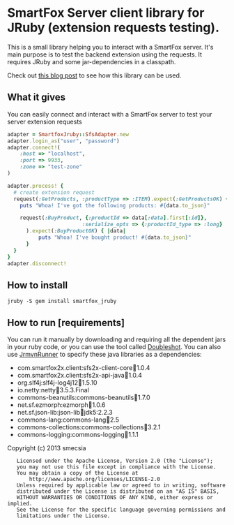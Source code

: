 # SmartFox Server client library for JRuby (extension requests testing).

This is a small library helping you to interact with a SmartFox server.
It's main purpose is to test the backend extension using the requests.
It requires JRuby and some jar-dependencies in a classpath.

Check out [this blog post](http://smecsia.me/blog/78/Smartfox+Integration+testing+with+Cucumber) 
to see how this library can be used.

## What it gives

You can easily connect and interact with a SmartFox server to test your server extension requests

```ruby
adapter = SmartfoxJruby::SfsAdapter.new
adapter.login_as("user", "password")
adapter.connect!(
    :host => "localhost",
    :port => 9933,
    :zone => "test-zone"
)

adapter.process! {
  # create extension request
  request(:GetProducts, :productType => :ITEM).expect(:GetProductsOK) { |data|
    puts "Whoa! I've got the following products: #{data.to_json}"

    request(:BuyProduct, {:productId => data[:data].first[:id]},
                        :serialize_opts => {:productId_type => :long}
      ).expect(:BuyProductOK) { |data|
          puts "Whoa! I've bought product! #{data.to_json}"
      }
  }
}
adapter.disconnect!

```

## How to install

```
jruby -S gem install smartfox_jruby
```

## How to run [requirements]

You can run it manually by downloading and requiring all the dependent jars in your ruby code, or you can use the tool
called [Doubleshot](https://github.com/sam/doubleshot). You can also use [JrmvnRunner](https://github.com/smecsia/jrmvnrunner)
to specify these java libraries as a dependencies:

* com.smartfox2x.client:sfs2x-client-core:jar:1.0.4
* com.smartfox2x.client:sfs2x-api-java:jar:1.0.4
* org.slf4j:slf4j-log4j12:jar:1.5.10
* io.netty:netty:jar:3.5.3.Final
* commons-beanutils:commons-beanutils:jar:1.7.0
* net.sf.ezmorph:ezmorph:jar:1.0.6
* net.sf.json-lib:json-lib:jar:jdk5:2.2.3
* commons-lang:commons-lang:jar:2.5
* commons-collections:commons-collections:jar:3.2.1
* commons-logging:commons-logging:jar:1.1.1

Copyright (c) 2013 smecsia

```
   Licensed under the Apache License, Version 2.0 (the "License");
   you may not use this file except in compliance with the License.
   You may obtain a copy of the License at
       http://www.apache.org/licenses/LICENSE-2.0
   Unless required by applicable law or agreed to in writing, software
   distributed under the License is distributed on an "AS IS" BASIS,
   WITHOUT WARRANTIES OR CONDITIONS OF ANY KIND, either express or implied.
   See the License for the specific language governing permissions and
   limitations under the License.
```

